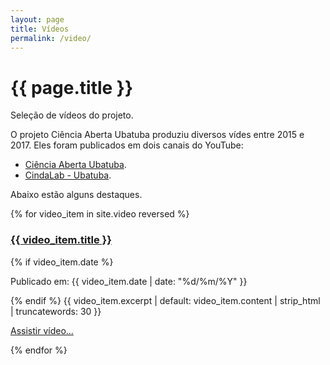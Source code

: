 ```yaml
---
layout: page
title: Vídeos
permalink: /video/
---
```

<h1>{{ page.title }}</h1>

Seleção de vídeos do projeto.

O projeto Ciência Aberta Ubatuba produziu diversos vídes entre 2015 e 2017. Eles foram publicados em dois canais do YouTube:

- [Ciência Aberta Ubatuba](https://www.youtube.com/channel/UC1J2Bd6q6VhFBNGihT2qYvA).
- [CindaLab - Ubatuba](https://www.youtube.com/@CindaLab/search?query=ubatuba).

Abaixo estão alguns destaques.

<div class="video-list">
  {% for video_item in site.video reversed %}
    <article class="mb-4 pb-3 border-bottom">
      <h3><a href="{{ video_item.url | relative_url }}">{{ video_item.title }}</a></h3>
      {% if video_item.date %}<p class="text-muted small">Publicado em: {{ video_item.date | date: "%d/%m/%Y" }}</p>{% endif %}
      {{ video_item.excerpt | default: video_item.content | strip_html | truncatewords: 30 }}
       <p><a href="{{ video_item.url | relative_url }}">Assistir vídeo...</a></p>
    </article>
  {% endfor %}
</div>


